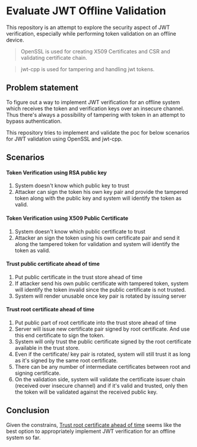 # Evaluate JWT Offline Validation

This repository is an attempt to explore the security aspect of JWT verification, especially while performing token validation on an offline device. 

> OpenSSL is used for creating X509 Certificates and CSR and validating certificate chain.

> jwt-cpp is used for tampering and handling jwt tokens.

## Problem statement 
To figure out a way to implement JWT verification for an offline system which receives the token and verification keys over an insecure channel. Thus there's always a possibility of tampering with token in an attempt to bypass authentication.

This repository tries to implement and validate the poc for below scenarios for JWT validation using OpenSSL and jwt-cpp.

## Scenarios

#### Token Verification using RSA public key
1. System doesn't know which public key to trust
2. Attacker can sign the token his own key pair and provide the tampered token along with the public key and system will identify the token as valid.

#### Token Verification using X509 Public Certificate
1. System doesn't know which public certificate to trust
2. Attacker an sign the token using his own certificate pair and send it along the tampered token for validation and system will identify the token as valid.

#### Trust public certificate ahead of time 
1. Put public certificate in the trust store ahead of time
2. If attacker send his own public certificate with tampered token, system will identify the token invalid since the public certificate is not trusted.
3. System will render unusable once key pair is rotated by issuing server

#### Trust root certificate ahead of time  
1. Put public part of root certificate into the trust store ahead of time
1. Server will issue new certificate pair signed by root certificate. And use this end certificate to sign the token.
2. System will only trust the public certificate signed by the root certificate available in the trust store.
3. Even if the certificate/ key pair is rotated, system will still trust it as long as it's signed by the same root certificate.
4. There can be any number of intermediate certificates between root and signing certificate.
5. On the validation side, system will validate the certificate issuer chain (received over insecure channel) and if it's valid and trusted, only then the token will be validated against the received public key.

## Conclusion
Given the constrains, [Trust root certificate ahead of time](#trust-root-certificate-ahead-of-time) seems like the best option to appropriately implement JWT verification for an offline system so far.

